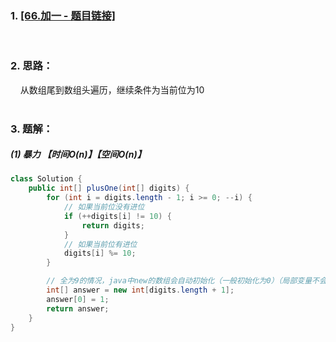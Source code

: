 ### 1. [[66.加一 - 题目链接]](https://leetcode-cn.com/problems/plus-one/)
<br>

### 2. 思路：<br>
&nbsp;&nbsp;&nbsp;&nbsp;从数组尾到数组头遍历，继续条件为当前位为10<br>
<br>

### 3. 题解：<br>
##### (1) 暴力 【时间O(n)】【空间O(n)】<br>
```java
class Solution {
    public int[] plusOne(int[] digits) {
        for (int i = digits.length - 1; i >= 0; --i) {
            // 如果当前位没有进位
            if (++digits[i] != 10) {
                return digits;
            }
            // 如果当前位有进位
            digits[i] %= 10;
        }

        // 全为9的情况，java中new的数组会自动初始化（一般初始化为0）（局部变量不会自动初始化）
        int[] answer = new int[digits.length + 1];
        answer[0] = 1;
        return answer;
    }
}
```